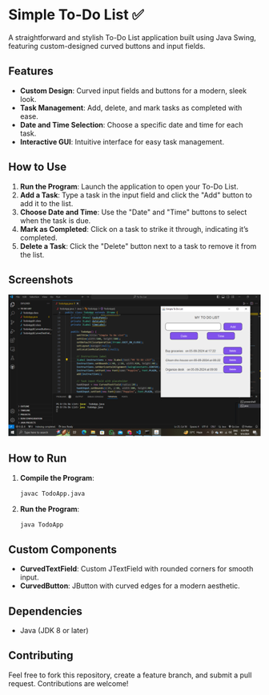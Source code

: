 # Simple To-Do List ✅

A straightforward and stylish To-Do List application built using Java Swing, featuring custom-designed curved buttons and input fields.

## Features

- **Custom Design**: Curved input fields and buttons for a modern, sleek look.
- **Task Management**: Add, delete, and mark tasks as completed with ease.
- **Date and Time Selection**: Choose a specific date and time for each task.
- **Interactive GUI**: Intuitive interface for easy task management.

## How to Use

1. **Run the Program**: Launch the application to open your To-Do List.
2. **Add a Task**: Type a task in the input field and click the "Add" button to add it to the list.
3. **Choose Date and Time**: Use the "Date" and "Time" buttons to select when the task is due.
4. **Mark as Completed**: Click on a task to strike it through, indicating it’s completed.
5. **Delete a Task**: Click the "Delete" button next to a task to remove it from the list.

## Screenshots

![To-Do List Screenshot](image/output_screenshot.png)

## How to Run

1. **Compile the Program**:

    ```bash
    javac TodoApp.java
    ```

2. **Run the Program**:

    ```bash
    java TodoApp
    ```

## Custom Components

- **CurvedTextField**: Custom JTextField with rounded corners for smooth input.
- **CurvedButton**: JButton with curved edges for a modern aesthetic.

## Dependencies

- Java (JDK 8 or later)

## Contributing

Feel free to fork this repository, create a feature branch, and submit a pull request. Contributions are welcome!
